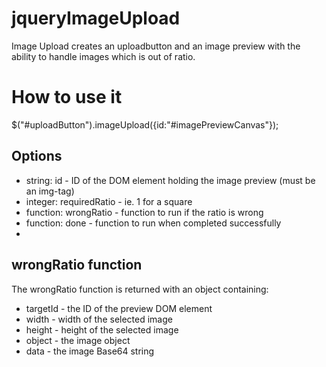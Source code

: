jqueryImageUpload
=================

Image Upload creates an uploadbutton and an image preview with the ability to handle images which is out of ratio.

# How to use it
$("#uploadButton").imageUpload({id:"#imagePreviewCanvas"});

## Options
* string: id - ID of the DOM element holding the image preview (must be an img-tag)
* integer: requiredRatio - ie. 1 for a square
* function: wrongRatio - function to run if the ratio is wrong
* function: done - function to run when completed successfully
* 

## wrongRatio function
The wrongRatio function is returned with an object containing:
* targetId - the ID of the preview DOM element
* width - width of the selected image
* height - height of the selected image
* object - the image object
* data - the image Base64 string
